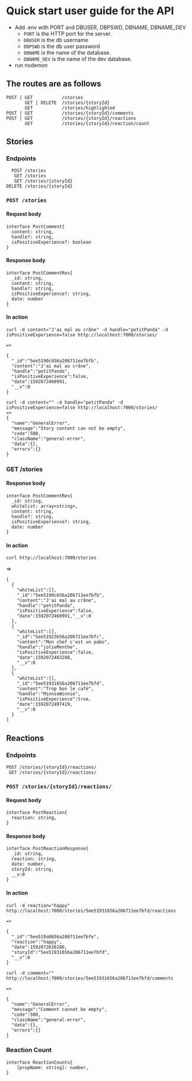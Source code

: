 # Quick start user guide for the API

- Add .env with PORT and DBUSER, DBPSWD, DBNAME, DBNAME_DEV
  - `PORT` is the HTTP port for the server.
  - `DBUSER` is the db username
  - `DBPSWD` is the db user password
  - `DBNAME` is the name of the database.
  - `DBNAME_DEV` is the name of the dev database.
- run nodemon

## The routes are as follows

```
POST | GET           /stories
       GET | DELETE  /stories/{storyId}
       GET           /stories/highlighted
POST | GET           /stories/{storyId}/comments
POST | GET           /stories/{storyId}/reactions
       GET           /stories/{storyId}/reaction/count
```

## Stories

### Endpoints

```
  POST /stories
   GET /stories
   GET /stories/{storyId}
DELETE /stories/{storyId} 
```

### `POST /stories`

#### Request body

```
interface PostComment{
  content: string,
  handle?: string,
  isPositiveExperience?: boolean
}
```

#### Response body

```
interface PostCommentRes{
  _id: string,
  content: string,
  handle?: string,
  isPositiveExperience?: string,
  date: number
}
```

#### In action

```
curl -d content="J'ai mal au crâne" -d handle="petitPanda" -d isPositiveExperience=false http://localhost:7000/stories/

=>

{
  "_id":"5ee5190c656a206711ee7bfb",
  "content":"J'ai mal au crâne",
  "handle":"petitPanda",
  "isPositiveExperience":false,
  "date":1592072460991,
  "__v":0
}
```

```
curl -d content="" -d handle="petitPanda" -d isPositiveExperience=false http://localhost:7000/stories/
=> 
{
  "name":"GeneralError",
  "message":"Story content can not be empty",
  "code":500,
  "className":"general-error",
  "data":{},
  "errors":{}
}
```

### GET /stories

#### Response body

```
interface PostCommentRes{
  _id: string,
  whitelist: array<string>,
  content: string,
  handle?: string,
  isPositiveExperience?: string,
  date: number
}
```

#### In action

```
curl http://localhost:7000/stories
```
=>
```
[
  {
    "whiteList":[],
    "_id":"5ee5190c656a206711ee7bfb",
    "content":"J'ai mal au crâne",
    "handle":"petitPanda",
    "isPositiveExperience":false,
    "date":1592072460991,"__v":0
  },
  {
    "whiteList":[],
    "_id":"5ee51923656a206711ee7bfc",
    "content":"Mon chef c'est un pabo",
    "handle":"jolieMenthe",
    "isPositiveExperience":false,
    "date":1592072483288,
    "__v":0
  },
  {
    "whiteList":[],
    "_id":"5ee51931656a206711ee7bfd",
    "content":"Trop bon le café",
    "handle":"MinnieWinnie",
    "isPositiveExperience":true,
    "date":1592072497419,
    "__v":0
  }
]
```

## Reactions

### Endpoints

```
POST /stories/{storyId}/reactions/
 GET /stories/{storyId}/reactions/
```

### `POST /stories/{storyId}/reactions/`

#### Request body

```
interface PostReaction{
  reaction: string,
}
```

#### Response body

```
interface PostReactionResponse{
  _id: string,
  reaction: string,
  date: number,
  storyId: string,
  __v:0
}
```

#### In action

```
curl -d reaction="happy" http://localhost:7000/stories/5ee51931656a206711ee7bfd/reactions

=>

{
  "_id":"5ee519a8656a206711ee7bfe",
  "reaction":"happy",
  "date":1592072616286,
  "storyId":"5ee51931656a206711ee7bfd",
  "__v":0
}
```

```
curl -d comment="" http://localhost:7000/stories/5ee51931656a206711ee7bfd/comments

=> 

{
  "name":"GeneralError",
  "message":"Comment cannot be empty",
  "code":500,
  "className":"general-error",
  "data":{},
  "errors":{}
}
```


### Reaction Count

```
interface ReactionCounts{
    [propName: string]: number,
}
```

